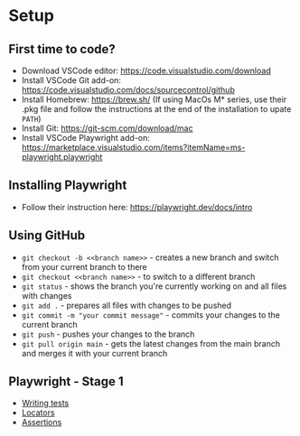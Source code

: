 # Setup
## First time to code?
- Download VSCode editor: https://code.visualstudio.com/download
- Install VSCode Git add-on: https://code.visualstudio.com/docs/sourcecontrol/github
- Install Homebrew: https://brew.sh/ (If using MacOs M* series, use their .pkg file and follow the instructions at the end of the installation to upate `PATH`)
- Install Git: https://git-scm.com/download/mac
- Install VSCode Playwright add-on: https://marketplace.visualstudio.com/items?itemName=ms-playwright.playwright

## Installing Playwright
- Follow their instruction here: https://playwright.dev/docs/intro

## Using GitHub
- `git checkout -b <<branch name>>` - creates a new branch and switch from your current branch to there
- `git checkout <<branch name>>` - to switch to a different branch
- `git status` - shows the branch you're currently working on and all files with changes
- `git add .` - prepares all files with changes to be pushed
- `git commit -m "your commit message"` - commits your changes to the current branch
- `git push` - pushes your changes to the branch
- `git pull origin main` - gets the latest changes from the main branch and merges it with your current branch

## Playwright - Stage 1
- [Writing tests](https://playwright.dev/docs/writing-tests)
- [Locators](https://playwright.dev/docs/locators)
- [Assertions](https://playwright.dev/docs/test-assertions)
